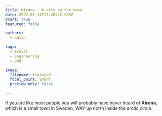 ```yaml
---
title: Kiruna - A city on the move
date: 2022-02-13T17:28:42.989Z
draft: true
featured: false

authors:
  - admin

tags:
  - travel
  - engineering
  - phd

image:
  filename: featured
  focal_point: Smart
  preview_only: false

---
```

If you are like most people you will probably have never heard of **Kiruna**, which is a small town in Sweden, WAY up north inside the arctic circle.